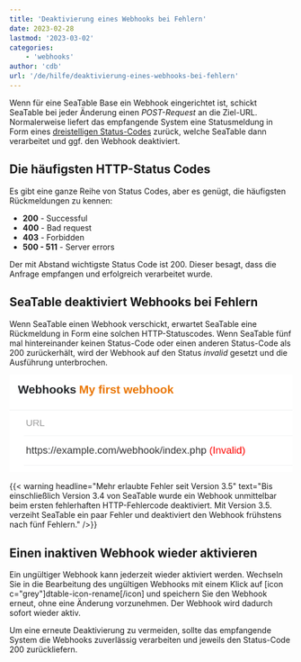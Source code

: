 ```yaml
---
title: 'Deaktivierung eines Webhooks bei Fehlern'
date: 2023-02-28
lastmod: '2023-03-02'
categories:
    - 'webhooks'
author: 'cdb'
url: '/de/hilfe/deaktivierung-eines-webhooks-bei-fehlern'
---
```


Wenn für eine SeaTable Base ein Webhook eingerichtet ist, schickt SeaTable bei jeder Änderung einen _POST-Request_ an die Ziel-URL. Normalerweise liefert das empfangende System eine Statusmeldung in Form eines [dreistelligen Status-Codes](https://en.wikipedia.org/wiki/List_of_HTTP_status_codes) zurück, welche SeaTable dann verarbeitet und ggf. den Webhook deaktiviert.

## Die häufigsten HTTP-Status Codes

Es gibt eine ganze Reihe von Status Codes, aber es genügt, die häufigsten Rückmeldungen zu kennen:

- **200** - Successful
- **400** - Bad request
- **403** - Forbidden
- **500 - 511** - Server errors

Der mit Abstand wichtigste Status Code ist 200. Dieser besagt, dass die Anfrage empfangen und erfolgreich verarbeitet wurde.

## SeaTable deaktiviert Webhooks bei Fehlern

Wenn SeaTable einen Webhook verschickt, erwartet SeaTable eine Rückmeldung in Form eine solchen HTTP-Statuscodes. Wenn SeaTable fünf mal hintereinander keinen Status-Code oder einen anderen Status-Code als 200 zurückerhält, wird der Webhook auf den Status _invalid_ gesetzt und die Ausführung unterbrochen.

![Ungültiger Webhook](images/invalid-webhook.png)

{{< warning headline="Mehr erlaubte Fehler seit Version 3.5" text="Bis einschließlich Version 3.4 von SeaTable wurde ein Webhook unmittelbar beim ersten fehlerhaften HTTP-Fehlercode deaktiviert. Mit Version 3.5. verzeiht SeaTable ein paar Fehler und deaktiviert den Webhook frühstens nach fünf Fehlern." />}}

## Einen inaktiven Webhook wieder aktivieren

Ein ungültiger Webhook kann jederzeit wieder aktiviert werden. Wechseln Sie in die Bearbeitung des ungültigen Webhooks mit einem Klick auf \[icon c="grey"\]dtable-icon-rename\[/icon\] und speichern Sie den Webhook erneut, ohne eine Änderung vorzunehmen. Der Webhook wird dadurch sofort wieder aktiv.

Um eine erneute Deaktivierung zu vermeiden, sollte das empfangende System die Webhooks zuverlässig verarbeiten und jeweils den Status-Code 200 zurückliefern.
